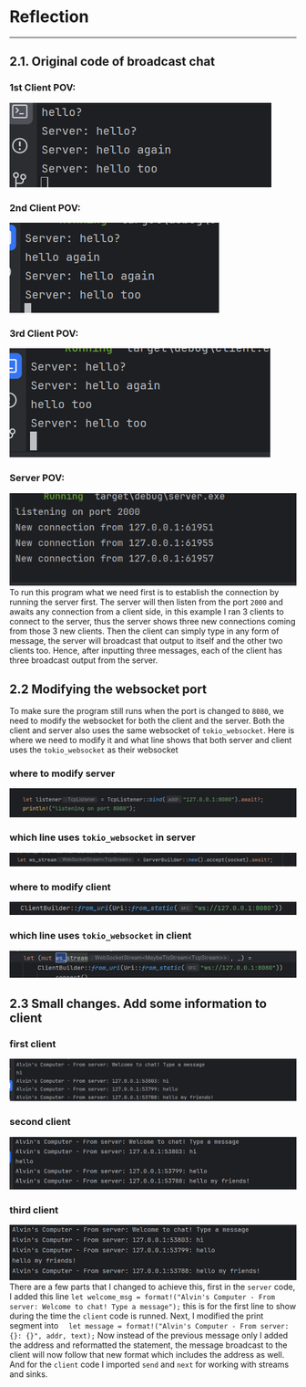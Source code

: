 # Reflection
<hr>

## 2.1. Original code of broadcast chat
### 1st Client POV:
![img.png](img.png)
### 2nd Client POV:
![img_1.png](img_1.png)
### 3rd Client POV:
![img_2.png](img_2.png)
### Server POV:
![img_3.png](img_3.png)
<br>
To run this program what we need first is to establish the connection by running the server first. The server will then listen from the port `2000` and awaits any connection from a client side, in this example I ran 3 clients to connect to the server, thus the server shows three new connections coming from those 3 new clients. Then the client can simply type in any form of message, the server will broadcast that output to itself and the other two clients too. Hence, after inputting three messages, each of the client has three broadcast output from the server.
## 2.2 Modifying the websocket port
To make sure the program still runs when the port is changed to `8080`, we need to modify the websocket for both the client and the server. Both the client and server also uses the same websocket of `tokio_websocket`. Here is where we need to modify it and what line shows that both server and client uses the `tokio_websocket` as their websocket
### where to modify server
![img_4.png](img_4.png)
### which line uses `tokio_websocket` in server
![img_5.png](img_5.png)
### where to modify client
![img_6.png](img_6.png)
### which line uses `tokio_websocket` in client
![img_7.png](img_7.png)
## 2.3 Small changes. Add some information to client
### first client
![img_8.png](img_8.png)
### second client
![img_9.png](img_9.png)
### third client
![img_10.png](img_10.png)
<br>
There are a few parts that I changed to achieve this, first in the `server` code, I added this line `let welcome_msg = format!("Alvin's Computer - From server: Welcome to chat! Type a message");` this is for the first line to show during the time the `client` code is runned. Next, I modified the print segment into `  let message = format!("Alvin's Computer - From server: {}: {}", addr, text);` Now instead of the previous message only I added the address and reformatted the statement, the message broadcast to the client will now follow that new format which includes the address as well. And for the `client` code I imported `send` and `next` for working with streams and sinks.
